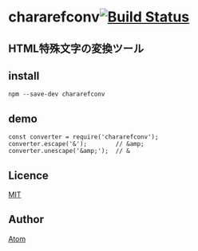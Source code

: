 
# chararefconv[![Build Status](https://travis-ci.org/atomEnvSaver/chararefconv.svg?branch=master)](https://travis-ci.org/atomEnvSaver/chararefconv)
## HTML特殊文字の変換ツール

## install 
``` 
npm --save-dev chararefconv
``` 

## demo 
``` 
const converter = require('chararefconv');
converter.escape('&');        // &amp;
converter.unescape('&amp;');  // &
``` 
## Licence

[MIT](https://github.com/tcnksm/tool/blob/master/LICENCE)

## Author

[Atom](https://github.com/atomEnvSaver/)
